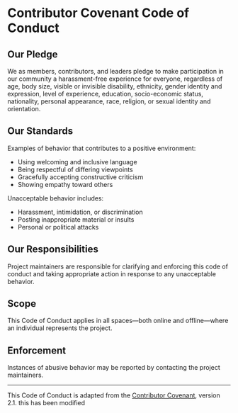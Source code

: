 # Contributor Covenant Code of Conduct

## Our Pledge

We as members, contributors, and leaders pledge to make participation in our community a harassment-free experience for everyone, regardless of age, body size, visible or invisible disability, ethnicity, gender identity and expression, level of experience, education, socio-economic status, nationality, personal appearance, race, religion, or sexual identity and orientation.

## Our Standards

Examples of behavior that contributes to a positive environment:

- Using welcoming and inclusive language
- Being respectful of differing viewpoints
- Gracefully accepting constructive criticism
- Showing empathy toward others

Unacceptable behavior includes:

- Harassment, intimidation, or discrimination
- Posting inappropriate material or insults
- Personal or political attacks

## Our Responsibilities

Project maintainers are responsible for clarifying and enforcing this code of conduct and taking appropriate action in response to any unacceptable behavior.

## Scope

This Code of Conduct applies in all spaces—both online and offline—where an individual represents the project.

## Enforcement

Instances of abusive behavior may be reported by contacting the project maintainers.

---

This Code of Conduct is adapted from the [Contributor Covenant](https://www.contributor-covenant.org), version 2.1.
this has been modified
